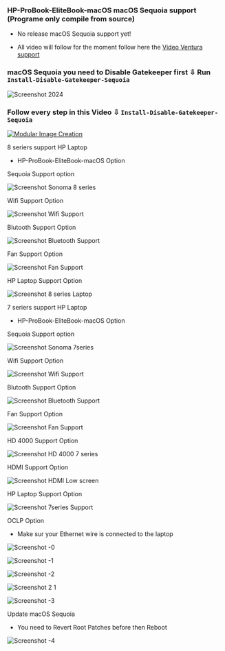 ### HP-ProBook-EliteBook-macOS macOS Sequoia support (Programe only compile from source)
- No release macOS Sequoia support yet!
  
- All video will follow for the moment follow here the [Video Ventura support](https://github.com/chris1111/HP-Probook-EliteBook-Package-Creator-OC/blob/master/macOS%20Ventura%20Support.md)

### macOS Sequoia you need to Disable Gatekeeper first ⇩ Run `Install-Disable-Gatekeeper-Sequoia`
![Screenshot 2024](https://github.com/user-attachments/assets/bb75924b-e4c1-4cf7-b1dc-e179315ce9de)

### Follow every step in this Video ⇩ `Install-Disable-Gatekeeper-Sequoia`
[![Modular Image Creation](https://github.com/user-attachments/assets/68f65560-03ae-4dfe-908f-554e30e2906b)](https://youtu.be/FC0IZKOUOb4)

8 seriers support HP Laptop
- HP-ProBook-EliteBook-macOS Option
  
Sequoia Support option

![Screenshot Sonoma 8 series](https://github.com/chris1111/HP-Probook-EliteBook-Package-Creator-OC/assets/6248794/28af1a71-6149-4f7d-b877-21ea600402b9)

Wifi Support Option

![Screenshot Wifi Support](https://github.com/chris1111/HP-Probook-EliteBook-Package-Creator-OC/assets/6248794/e0e1cf8a-4783-4b87-ae64-b72add877877)

Blutooth Support Option

![Screenshot Bluetooth Support](https://github.com/chris1111/HP-Probook-EliteBook-Package-Creator-OC/assets/6248794/014f880d-a170-44c1-8d0f-d857e067e7d2)

Fan Support Option

![Screenshot Fan Support](https://github.com/chris1111/HP-Probook-EliteBook-Package-Creator-OC/assets/6248794/f89a82df-dddc-40f0-a9fe-f56e6e8df395)

HP Laptop Support Option

![Screenshot 8 series Laptop](https://github.com/chris1111/HP-Probook-EliteBook-Package-Creator-OC/assets/6248794/0d6583de-107f-474e-a8bf-8db170e6d2ba)




7 seriers support HP Laptop
- HP-ProBook-EliteBook-macOS Option

Sequoia Support option

![Screenshot Sonoma 7series](https://github.com/chris1111/HP-Probook-EliteBook-Package-Creator-OC/assets/6248794/8e960c7a-e835-4cb8-afac-36ad9f1a387e)


Wifi Support Option

![Screenshot Wifi Support](https://github.com/chris1111/HP-Probook-EliteBook-Package-Creator-OC/assets/6248794/e0e1cf8a-4783-4b87-ae64-b72add877877)

Blutooth Support Option

![Screenshot Bluetooth Support](https://github.com/chris1111/HP-Probook-EliteBook-Package-Creator-OC/assets/6248794/014f880d-a170-44c1-8d0f-d857e067e7d2)

Fan Support Option

![Screenshot Fan Support](https://github.com/chris1111/HP-Probook-EliteBook-Package-Creator-OC/assets/6248794/f89a82df-dddc-40f0-a9fe-f56e6e8df395)

HD 4000 Support Option

![Screenshot HD 4000 7 series](https://github.com/chris1111/HP-Probook-EliteBook-Package-Creator-OC/assets/6248794/857a69bb-f91a-4f26-bd18-2140ed4a31e0)


HDMI Support Option

![Screenshot HDMI Low screen](https://github.com/chris1111/HP-Probook-EliteBook-Package-Creator-OC/assets/6248794/14b920d3-960b-48a0-8c7c-a6307d68cbaa)


HP Laptop Support Option

![Screenshot 7series Support](https://github.com/chris1111/HP-Probook-EliteBook-Package-Creator-OC/assets/6248794/a19ca9b5-33e7-4e7f-96af-7da5a2f1f37b)

OCLP Option
- Make sur your Ethernet wire is connected to the laptop

![Screenshot -0](https://github.com/user-attachments/assets/034c2d6c-0993-44d1-90b0-5bcb68e09177)

![Screenshot -1](https://github.com/user-attachments/assets/8d9cc31a-0f9e-4c61-a1a6-20f53ed5aa4f)

![Screenshot -2](https://github.com/user-attachments/assets/5450471e-734c-456e-9fe7-cfc44acc7e05)

![Screenshot 2 1](https://github.com/user-attachments/assets/fb44a23f-a863-4c86-bfa3-e313231dbf9d)

![Screenshot -3](https://github.com/user-attachments/assets/61e4335f-3b75-45e5-88d9-fccb34b70a94)




Update macOS Sequoia
- You need to Revert Root Patches before then Reboot

![Screenshot -4](https://github.com/user-attachments/assets/973dc56e-a4ed-4f5e-856b-cbd0de3a3689)



  


